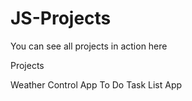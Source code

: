 # JS-Projects

You can see all projects in action here

Projects

Weather Control App
To Do Task List App
